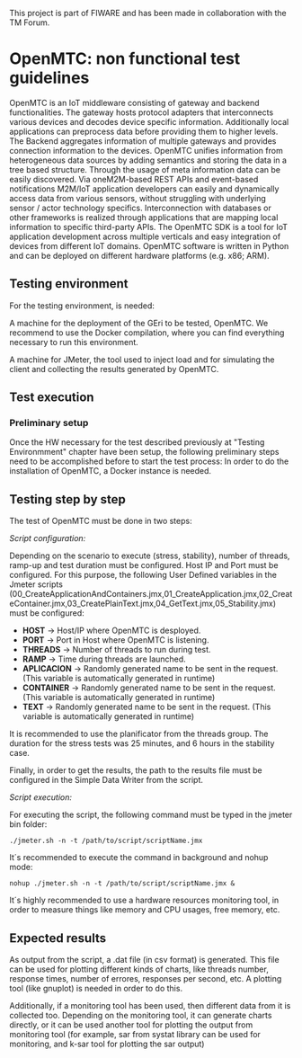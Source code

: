 This project is part of FIWARE and has been made in collaboration with the TM Forum.

# OpenMTC: non functional test guidelines

OpenMTC is an IoT middleware consisting of gateway and backend functionalities. The gateway hosts protocol adapters that interconnects various devices and decodes device specific information. Additionally local applications can preprocess data before providing them to higher levels. The Backend aggregates information of multiple gateways and provides connection information to the devices. OpenMTC unifies information from heterogeneous data sources by adding semantics and storing the data in a tree based structure. Through the usage of meta information data can be easily discovered. Via oneM2M-based REST APIs and event-based notifications M2M/IoT application developers can easily and dynamically access data from various sensors, without struggling with underlying sensor / actor technology specifics. Interconnection with databases or other frameworks is realized through applications that are mapping local information to specific third-party APIs. The OpenMTC SDK is a tool for IoT application development across multiple verticals and easy integration of devices from different IoT domains. OpenMTC software is written in Python and can be deployed on different hardware platforms (e.g. x86; ARM).

## Testing environment

For the testing environment, is needed:

A machine for the deployment of the GEri to be tested, OpenMTC. We recommend to use the Docker compilation, where you can find everything necessary to run this environment.

A machine for JMeter, the tool used to inject load and for simulating the client and collecting the results generated by OpenMTC.

## Test execution 

### Preliminary setup 

Once the HW necessary for the test described previously at "Testing Environmment" chapter have been setup, the following preliminary steps need to be accomplished before to start the test process: In order to do the installation of OpenMTC, a Docker instance is needed.

## Testing step by step 

The test of OpenMTC must be done in two steps:

*Script configuration:*

Depending on the scenario to execute (stress, stability), number of threads, ramp-up and test duration must be configured. Host IP and Port must be configured. For this purpose, the following User Defined variables in the Jmeter scripts (00_CreateApplicationAndContainers.jmx,01_CreateApplication.jmx,02_CreateContainer.jmx,03_CreatePlainText.jmx,04_GetText.jmx,05_Stability.jmx) must be configured:

- **HOST** -> Host/IP where OpenMTC is desployed.
- **PORT** -> Port in Host where OpenMTC is listening.
- **THREADS** -> Number of threads to run during test.
- **RAMP** -> Time during threads are launched.
- **APLICACION** -> Randomly generated name to be sent in the request. (This variable is automatically generated in runtime)
- **CONTAINER** -> Randomly generated name to be sent in the request. (This variable is automatically generated in runtime)
- **TEXT** -> Randomly generated name to be sent in the request. (This variable is automatically generated in runtime)


It is recommended to use the planificator from the threads group. The duration for the stress tests was 25 minutes, and 6 hours in the stability case.

Finally, in order to get the results, the path to the results file must be configured in the Simple Data Writer from the script.

*Script execution:*

For executing the script, the following command must be typed in the jmeter bin folder:

`./jmeter.sh -n -t /path/to/script/scriptName.jmx`

It´s recommended to execute the command in background and nohup mode:

`nohup ./jmeter.sh -n -t /path/to/script/scriptName.jmx &`

It´s highly recommended to use a hardware resources monitoring tool, in order to measure things like memory and CPU usages, free memory, etc.

## Expected results

As output from the script, a .dat file (in csv format) is generated. This file can be used for plotting different kinds of charts, like threads number, response times, number of errores, responses per second, etc. A plotting tool (like gnuplot) is needed in order to do this.

Additionally, if a monitoring tool has been used, then different data from it is collected too. Depending on the monitoring tool, it can generate charts directly, or it can be used another tool for plotting the output from monitoring tool (for example, sar from systat library can be used for monitoring, and k-sar tool for plotting the sar output)
